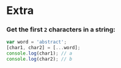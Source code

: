 # Extra

### Get the first `2` characters in a string:

``` js
var word = 'abstract';
[char1, char2] = [...word];
console.log(char1); // a
console.log(char2); // b
```





